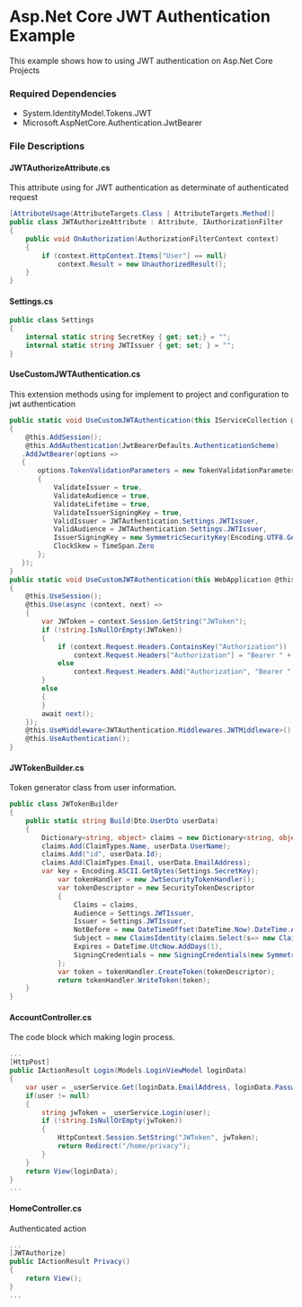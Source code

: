 
# Asp.Net Core JWT Authentication Example

This example shows how to using JWT authentication on Asp.Net Core Projects

### Required Dependencies
 - System.IdentityModel.Tokens.JWT
 - Microsoft.AspNetCore.Authentication.JwtBearer




### File Descriptions
#### JWTAuthorizeAttribute.cs
This attribute using for JWT authentication as determinate of authenticated request
```csharp
[AttributeUsage(AttributeTargets.Class | AttributeTargets.Method)]
public class JWTAuthorizeAttribute : Attribute, IAuthorizationFilter
{
    public void OnAuthorization(AuthorizationFilterContext context)
    {
        if (context.HttpContext.Items["User"] == null)
            context.Result = new UnauthorizedResult();
    }
}
```
#### Settings.cs
```csharp
public class Settings
{
    internal static string SecretKey { get; set;} = "";
    internal static string JWTIssuer { get; set; } = "";
}
```
#### UseCustomJWTAuthentication.cs
This extension methods using for implement to project and configuration to jwt authentication
```csharp
public static void UseCustomJWTAuthentication(this IServiceCollection @this)
{
    @this.AddSession();
    @this.AddAuthentication(JwtBearerDefaults.AuthenticationScheme)
   .AddJwtBearer(options =>
   {
       options.TokenValidationParameters = new TokenValidationParameters
       {
           ValidateIssuer = true,
           ValidateAudience = true,
           ValidateLifetime = true,
           ValidateIssuerSigningKey = true,
           ValidIssuer = JWTAuthentication.Settings.JWTIssuer,
           ValidAudience = JWTAuthentication.Settings.JWTIssuer,
           IssuerSigningKey = new SymmetricSecurityKey(Encoding.UTF8.GetBytes(JWTAuthentication.Settings.SecretKey)),
           ClockSkew = TimeSpan.Zero
       };
   });
}
public static void UseCustomJWTAuthentication(this WebApplication @this)
{
    @this.UseSession();
    @this.Use(async (context, next) =>
    {
        var JWToken = context.Session.GetString("JWToken");
        if (!string.IsNullOrEmpty(JWToken))
        {
            if (context.Request.Headers.ContainsKey("Authorization"))
                context.Request.Headers["Authorization"] = "Bearer " + JWToken;
            else
                context.Request.Headers.Add("Authorization", "Bearer " + JWToken);
        }
        else
        {
        }
        await next();
    });
    @this.UseMiddleware<JWTAuthentication.Middlewares.JWTMiddleware>();
    @this.UseAuthentication();
}
```
#### JWTokenBuilder.cs
Token generator class from user information.
```csharp
public class JWTokenBuilder
{
    public static string Build(Dto.UserDto userData)
    {
        Dictionary<string, object> claims = new Dictionary<string, object>();
        claims.Add(ClaimTypes.Name, userData.UserName);
        claims.Add("id", userData.Id);
        claims.Add(ClaimTypes.Email, userData.EmailAddress);
        var key = Encoding.ASCII.GetBytes(Settings.SecretKey);
            var tokenHandler = new JwtSecurityTokenHandler();
            var tokenDescriptor = new SecurityTokenDescriptor
            {
                Claims = claims,
                Audience = Settings.JWTIssuer,
                Issuer = Settings.JWTIssuer,
                NotBefore = new DateTimeOffset(DateTime.Now).DateTime.AddMinutes(-1),
                Subject = new ClaimsIdentity(claims.Select(s=> new Claim(s.Key.ToString(),s.Value.ToString()))),
                Expires = DateTime.UtcNow.AddDays(1),
                SigningCredentials = new SigningCredentials(new SymmetricSecurityKey(key), SecurityAlgorithms.HmacSha256Signature)
            };
            var token = tokenHandler.CreateToken(tokenDescriptor);
            return tokenHandler.WriteToken(token);
    }
}
```
#### AccountController.cs
The code block which making login process.
```csharp
...
[HttpPost]
public IActionResult Login(Models.LoginViewModel loginData)
{
    var user = _userService.Get(loginData.EmailAddress, loginData.Password);
    if(user != null)
    {
        string jwToken = _userService.Login(user);
        if (!string.IsNullOrEmpty(jwToken))
        {
            HttpContext.Session.SetString("JWToken", jwToken);
            return Redirect("/home/privacy");
        }
    }
    return View(loginData);
}
...
```
#### HomeController.cs
Authenticated action
```csharp
...
[JWTAuthorize]
public IActionResult Privacy()
{
    return View();
}
...
```
